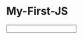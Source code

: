 # My-First-JS

<!doctype html>
<html>
<head>
<meta charset="utf-8">
<title>blur</title>
</head>
<body>
<input id="fina__amount" onblur="check()">

	
</body>
</html>	
<script>
	var input = document.getElementById('fina__amount');
	input.onblur = function check(){
		var reg = /^\d+(?=\.{0,1}\d+$|$)/;
			if(!(reg.test(input.value))){
				input.style='border:1px solid red';
				alert('金额有误，请重新输入');
			}else{
				input.style='border: 1px solid #d5d5d5';
			};
}

/*Jquery方法
$("#FinancialModal").on("blur", "#fina__amount", function(e){
    var num = $(this).val();
    if (num < 0){
        $("#FinancialModal .btn").hide()
        alert("不能小于零")
    } else {
        $("#FinancialModal .btn").show()
    }
});
*/
</script>
